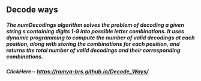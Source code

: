 ## Decode ways

##### The numDecodings algorithm solves the problem of decoding a given string s containing digits 1-9 into possible letter combinations. It uses dynamic programming to compute the number of valid decodings at each position, along with storing the combinations for each position, and returns the total number of valid decodings and their corresponding combinations.
##### ClickHere:- https://ramya-brs.github.io/Decode_Ways/
